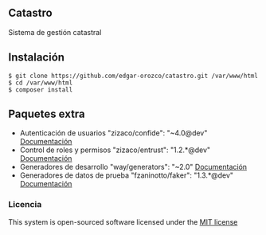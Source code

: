 ## Catastro

Sistema de gestión catastral

## Instalación
    
    $ git clone https://github.com/edgar-orozco/catastro.git /var/www/html
    $ cd /var/www/html
    $ composer install

## Paquetes extra
* Autenticación de usuarios      "zizaco/confide": "~4.0@dev" [Documentación](https://github.com/Zizaco/confide)
* Control de roles y permisos    "zizaco/entrust": "1.2.*@dev" [Documentación](https://github.com/Zizaco/entrust)
* Generadores de desarrollo      "way/generators": "~2.0"  [Documentación](https://github.com/JeffreyWay/Laravel-4-Generators)
* Generadores de datos de prueba "fzaninotto/faker": "1.3.*@dev" [Documentación](https://github.com/fzaninotto/Faker)

### Licencia

This system is open-sourced software licensed under the [MIT license](http://opensource.org/licenses/MIT)

